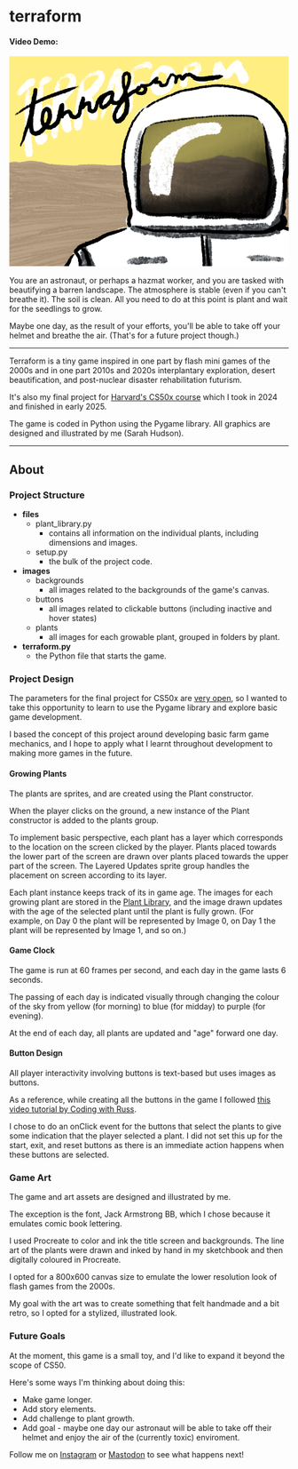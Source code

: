 # terraform
#### Video Demo:  <URL HERE>
![The title page for the game Terraform, showing an astronaut or worker in a hazmat suit standing in front of a barren landscape](/images/backgrounds/start_background.png)

You are an astronaut, or perhaps a hazmat worker, and you are tasked with beautifying a barren landscape. The atmosphere is stable (even if you can't breathe it). The soil is clean. All you need to do at this point is plant and wait for the seedlings to grow.

Maybe one day, as the result of your efforts, you'll be able to take off your helmet and breathe the air. (That's for a future project though.)

<hr />

Terraform is a tiny game inspired in one part by flash mini games of the 2000s and in one part 2010s and 2020s interplantary exploration, desert beautification, and post-nuclear disaster rehabilitation futurism.

It's also my final project for [Harvard's CS50x course](https://cs50.harvard.edu/x/2025/) which I took in 2024 and finished in early 2025.

The game is coded in Python using the Pygame library.
All graphics are designed and illustrated by me (Sarah Hudson).

<hr />

## About

### Project Structure
* **files**
    * plant_library.py
        * contains all information on the individual plants, including dimensions and images.
    * setup.py
        * the bulk of the project code.
* **images**
    * backgrounds
        * all images related to the backgrounds of the game's canvas.
    * buttons
        * all images related to clickable buttons (including inactive and hover states)
    * plants
        * all images for each growable plant, grouped in folders by plant.
* **terraform.py**
    * the Python file that starts the game.

### Project Design
The parameters for the final project for CS50x are [very open](https://cs50.harvard.edu/x/2025/project/), so I wanted to take this opportunity to learn to use the Pygame library and explore basic game development.

I based the concept of this project around developing basic farm game mechanics, and I hope to apply what I learnt throughout development to making more games in the future.

#### Growing Plants
The plants are sprites, and are created using the Plant constructor.

When the player clicks on the ground, a new instance of the Plant constructor is added to the plants group.

To implement basic perspective, each plant has a layer which corresponds to the location on the screen clicked by the player. Plants placed towards the lower part of the screen are drawn over plants placed towards the upper part of the screen. The Layered Updates sprite group handles the placement on screen according to its layer.

Each plant instance keeps track of its in game age. The images for each growing plant are stored in the [Plant Library](files/plant_library.py), and the image drawn updates with the age of the selected plant until the plant is fully grown. (For example, on Day 0 the plant will be represented by Image 0, on Day 1 the plant will be represented by Image 1, and so on.)

#### Game Clock
The game is run at 60 frames per second, and each day in the game lasts 6 seconds.

The passing of each day is indicated visually through changing the colour of the sky from yellow (for morning) to blue (for midday) to purple (for evening).

At the end of each day, all plants are updated and "age" forward one day.

#### Button Design
All player interactivity involving buttons is text-based but uses images as buttons.

As a reference, while creating all the buttons in the game I followed [this video tutorial by Coding with Russ](https://www.youtube.com/watch?v=G8MYGDf_9ho).

I chose to do an onClick event for the buttons that select the plants to give some indication that the player selected a plant. I did not set this up for the start, exit, and reset buttons as there is an immediate action happens when these buttons are selected.

### Game Art
The game and art assets are designed and illustrated by me.

The exception is the font, Jack Armstrong BB, which I chose because it emulates comic book lettering.

I used Procreate to color and ink the title screen and backgrounds. The line art of the plants were drawn and inked by hand in my sketchbook and then digitally coloured in Procreate.

I opted for a 800x600 canvas size to emulate the lower resolution look of flash games from the 2000s.

My goal with the art was to create something that felt handmade and a bit retro, so I opted for a stylized, illustrated look.

### Future Goals
At the moment, this game is a small toy, and I'd like to expand it beyond the scope of CS50.

Here's some ways I'm thinking about doing this:

* Make game longer.
* Add story elements.
* Add challenge to plant growth.
* Add goal - maybe one day our astronaut will be able to take off their helmet and enjoy the air of the (currently toxic) enviroment.

Follow me on [Instagram](http://instagram.com/sarahhmakes) or [Mastodon](http://mastodon.art/@sarahhmakes) to see what happens next!